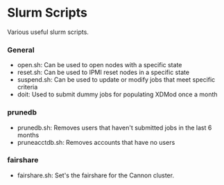 # Slurm Scripts

Various useful slurm scripts.

### General

* open.sh: Can be used to open nodes with a specific state
* reset.sh: Can be used to IPMI reset nodes in a specific state
* suspend.sh: Can be used to update or modify jobs that meet specific criteria
* doit: Used to submit dummy jobs for populating XDMod once a month

### prunedb

* prunedb.sh: Removes users that haven't submitted jobs in the last 6 months
* pruneacctdb.sh: Removes accounts that have no users

### fairshare

* fairshare.sh: Set's the fairshare for the Cannon cluster.


